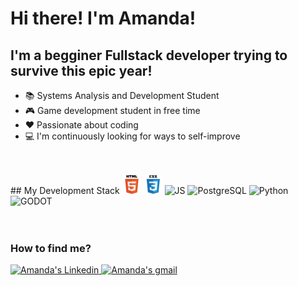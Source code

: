# Hi there! I'm Amanda! 

## I'm a begginer Fullstack developer trying to survive this epic year!
- 📚 Systems Analysis and Development Student
- 🎮 Game development student in free time
- ❤️ Passionate about coding
- 💻  I'm continuously looking for ways to self-improve
</br>
</br>
## My Development Stack 
<img alt="html" src="https://raw.githubusercontent.com/github/explore/80688e429a7d4ef2fca1e82350fe8e3517d3494d/topics/html/html.png" width="30"/>
<img alt="CSS" src="https://raw.githubusercontent.com/github/explore/80688e429a7d4ef2fca1e82350fe8e3517d3494d/topics/css/css.png" width="30"/>
<img alt="JS" src="https://emojis.slackmojis.com/emojis/images/1450441296/151/javascript.png?1450441296" width="30"/>
<img alt="PostgreSQL" src="https://emojis.slackmojis.com/emojis/images/1450470347/198/postgresql.png?1450470347" width="30"/>
<img alt="Python" src="https://emojis.slackmojis.com/emojis/images/1450319444/32/python.png?1450319444" width="30"/>
<img alt="GODOT" src="https://emojis.slackmojis.com/emojis/images/1573042010/7054/godot.png?1573042010" width="30"/>
</br>
</br>
</br>


### How to find me? 


<a href="<https://www.linkedin.com/in/amandabuenotozatti/>">
    <img alt="Amanda's Linkedin" src="https://emojis.slackmojis.com/emojis/images/1470343326/711/linkedin.png?1470343326" width="25"/>
</a>

<a href="mailto:amandabuenotozatti@gmail.com">
    <img alt="Amanda's gmail" src="https://emojis.slackmojis.com/emojis/images/1450319444/38/gmail.png?1450319444" width="25"/>
</a>

